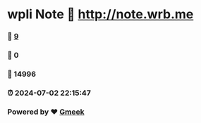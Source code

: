 # wpli Note :link: http://note.wrb.me 
### :page_facing_up: [9](http://note.wrb.me/tag.html) 
### :speech_balloon: 0 
### :hibiscus: 14996 
### :alarm_clock: 2024-07-02 22:15:47 
### Powered by :heart: [Gmeek](https://github.com/Meekdai/Gmeek)
